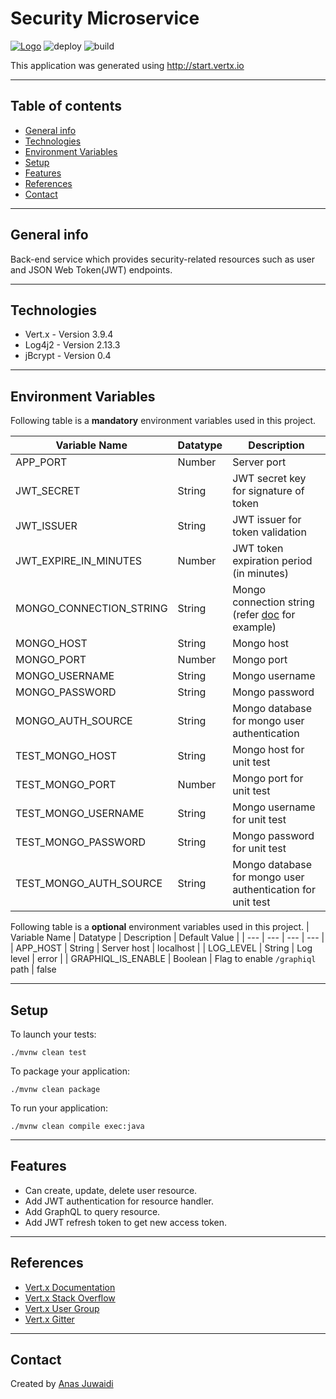 # Security Microservice

[![Logo](https://img.shields.io/badge/vert.x-3.9.4-purple.svg)](https://vertx.io")
![deploy](https://github.com/anas-didi95/vertx-security-server/workflows/deploy/badge.svg?branch=master)
![build](https://github.com/anas-didi95/vertx-security-server/workflows/build/badge.svg)

This application was generated using http://start.vertx.io

---

## Table of contents
* [General info](#general-info)
* [Technologies](#technologies)
* [Environment Variables](#environment-variables)
* [Setup](#setup)
* [Features](#features)
* [References](#references)
* [Contact](#contact)

---

## General info
Back-end service which provides security-related resources such as user and JSON Web Token(JWT) endpoints.

---

## Technologies
* Vert.x - Version 3.9.4
* Log4j2 - Version 2.13.3
* jBcrypt - Version 0.4

---

## Environment Variables
Following table is a **mandatory** environment variables used in this project.

| Variable Name | Datatype | Description |
| --- | --- | --- |
| APP_PORT | Number | Server port |
| JWT_SECRET | String | JWT secret key for signature of token |
| JWT_ISSUER | String | JWT issuer for token validation |
| JWT_EXPIRE_IN_MINUTES | Number | JWT token expiration period (in minutes) |
| MONGO_CONNECTION_STRING | String | Mongo connection string (refer [doc](https://docs.mongodb.com/manual/reference/connection-string/) for example) |
| MONGO_HOST | String | Mongo host |
| MONGO_PORT | Number | Mongo port |
| MONGO_USERNAME | String | Mongo username |
| MONGO_PASSWORD | String | Mongo password |
| MONGO_AUTH_SOURCE | String | Mongo database for mongo user authentication |
| TEST_MONGO_HOST | String | Mongo host for unit test |
| TEST_MONGO_PORT | Number | Mongo port for unit test |
| TEST_MONGO_USERNAME | String | Mongo username for unit test |
| TEST_MONGO_PASSWORD | String | Mongo password for unit test |
| TEST_MONGO_AUTH_SOURCE | String | Mongo database for mongo user authentication for unit test |

Following table is a **optional** environment variables used in this project.
| Variable Name | Datatype | Description | Default Value |
| --- | --- | --- | --- |
| APP_HOST | String | Server host | localhost |
| LOG_LEVEL | String | Log level | error |
| GRAPHIQL_IS_ENABLE | Boolean | Flag to enable `/graphiql` path | false

---

## Setup
To launch your tests:
```
./mvnw clean test
```

To package your application:
```
./mvnw clean package
```

To run your application:
```
./mvnw clean compile exec:java
```

---

## Features
* Can create, update, delete user resource.
* Add JWT authentication for resource handler.
* Add GraphQL to query resource.
* Add JWT refresh token to get new access token.

---

## References
* [Vert.x Documentation](https://vertx.io/docs/)
* [Vert.x Stack Overflow](https://stackoverflow.com/questions/tagged/vert.x?sort=newest&pageSize=15)
* [Vert.x User Group](https://groups.google.com/forum/?fromgroups#!forum/vertx)
* [Vert.x Gitter](https://gitter.im/eclipse-vertx/vertx-users)

---

## Contact
Created by [Anas Juwaidi](mailto:anas.didi95@gmail.com)
